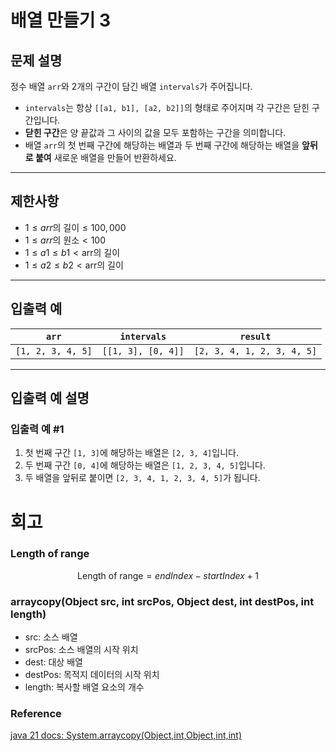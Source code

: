 # 배열 만들기 3

## 문제 설명
정수 배열 `arr`와 2개의 구간이 담긴 배열 `intervals`가 주어집니다.

- `intervals`는 항상 `[[a1, b1], [a2, b2]]`의 형태로 주어지며 각 구간은 닫힌 구간입니다.
- **닫힌 구간**은 양 끝값과 그 사이의 값을 모두 포함하는 구간을 의미합니다.
- 배열 `arr`의 첫 번째 구간에 해당하는 배열과 두 번째 구간에 해당하는 배열을 **앞뒤로 붙여** 새로운 배열을 만들어 반환하세요.

---

## 제한사항
- $1 \leq arr \text{의 길이} \leq 100,000$
- $1 \leq arr \text{의 원소} < 100$
- $1 \leq a1 \leq b1 < \text{arr의 길이}$
- $1 \leq a2 \leq b2 < \text{arr의 길이}$

---

## 입출력 예

| `arr`             | `intervals`        | `result`                   |
|-------------------|--------------------|----------------------------|
| `[1, 2, 3, 4, 5]` | `[[1, 3], [0, 4]]` | `[2, 3, 4, 1, 2, 3, 4, 5]` |

---

## 입출력 예 설명

### 입출력 예 #1
1. 첫 번째 구간 `[1, 3]`에 해당하는 배열은 `[2, 3, 4]`입니다.
2. 두 번째 구간 `[0, 4]`에 해당하는 배열은 `[1, 2, 3, 4, 5]`입니다.
3. 두 배열을 앞뒤로 붙이면 `[2, 3, 4, 1, 2, 3, 4, 5]`가 됩니다.
# 회고
### Length of range
$$
\text{Length of range} = endIndex - startIndex + 1
$$
### arraycopy(Object src, int srcPos, Object dest, int destPos, int length)
- src: 소스 배열
- srcPos: 소스 배열의 시작 위치
- dest: 대상 배열
- destPos: 목적지 데이터의 시작 위치
- length: 복사할 배열 요소의 개수
### Reference
[java 21 docs: System.arraycopy(Object,int,Object,int,int)](https://docs.oracle.com/en/java/javase/21/docs/api/java.base/java/lang/System.html#arraycopy(java.lang.Object,int,java.lang.Object,int,int))